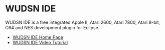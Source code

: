 # WUDSN IDE

WUDSN IDE is a free integrated Apple II, Atari 2600, Atari 7800, Atari 8-bit, C64 and NES development plugin for Eclipse.
- [WUDSN IDE Home Page](https://www.wudsn.com/index.php/ide)
- [WUDSN IDE Video Tutorial](https://www.youtube.com/playlist?list=PLD57AEE018938BA5E)
